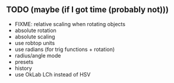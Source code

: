 ## TODO (maybe (if I got time (probably not)))
- FIXME: relative scaling when rotating objects
- absolute rotation
- absolute scaling
- use robtop units
- use radians (for trig functions + rotation)
- radius/angle mode
- presets
- history
- use OkLab LCh instead of HSV

